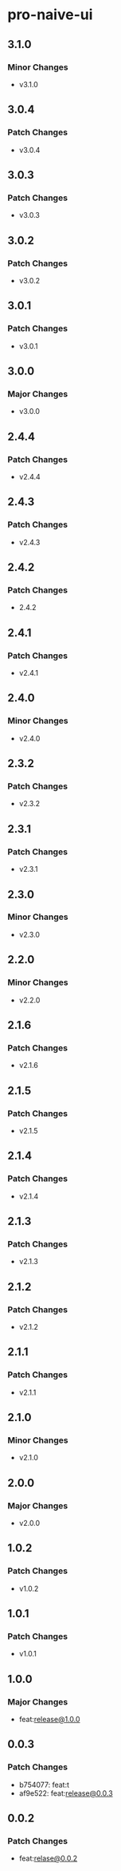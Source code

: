 # pro-naive-ui

## 3.1.0

### Minor Changes

- v3.1.0

## 3.0.4

### Patch Changes

- v3.0.4

## 3.0.3

### Patch Changes

- v3.0.3

## 3.0.2

### Patch Changes

- v3.0.2

## 3.0.1

### Patch Changes

- v3.0.1

## 3.0.0

### Major Changes

- v3.0.0

## 2.4.4

### Patch Changes

- v2.4.4

## 2.4.3

### Patch Changes

- v2.4.3

## 2.4.2

### Patch Changes

- 2.4.2

## 2.4.1

### Patch Changes

- v2.4.1

## 2.4.0

### Minor Changes

- v2.4.0

## 2.3.2

### Patch Changes

- v2.3.2

## 2.3.1

### Patch Changes

- v2.3.1

## 2.3.0

### Minor Changes

- v2.3.0

## 2.2.0

### Minor Changes

- v2.2.0

## 2.1.6

### Patch Changes

- v2.1.6

## 2.1.5

### Patch Changes

- v2.1.5

## 2.1.4

### Patch Changes

- v2.1.4

## 2.1.3

### Patch Changes

- v2.1.3

## 2.1.2

### Patch Changes

- v2.1.2

## 2.1.1

### Patch Changes

- v2.1.1

## 2.1.0

### Minor Changes

- v2.1.0

## 2.0.0

### Major Changes

- v2.0.0

## 1.0.2

### Patch Changes

- v1.0.2

## 1.0.1

### Patch Changes

- v1.0.1

## 1.0.0

### Major Changes

- feat:release@1.0.0

## 0.0.3

### Patch Changes

- b754077: feat:t
- af9e522: feat:release@0.0.3

## 0.0.2

### Patch Changes

- feat:relase@0.0.2
